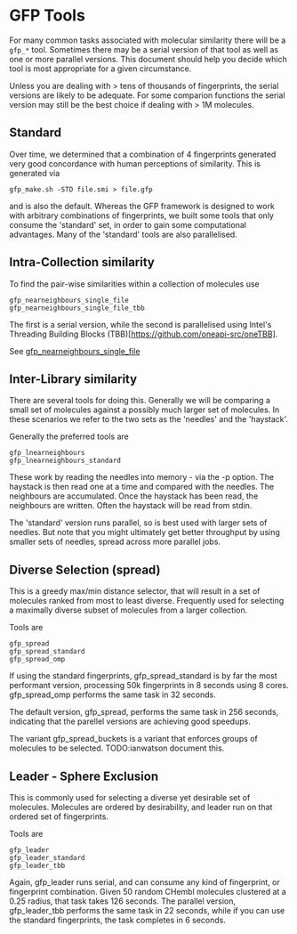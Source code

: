 # GFP Tools

For many common tasks associated with molecular similarity there will be a
`gfp_*` tool. Sometimes there may be a serial version of that tool as well
as one or more parallel versions. This document should help you decide which
tool is most appropriate for a given circumstance.

Unless you are dealing with > tens of thousands of fingerprints, the serial
versions are likely to be adequate. For some comparion functions the
serial version may still be the best choice if dealing with > 1M molecules.

## Standard
Over time, we determined that a combination of 4 fingerprints generated
very good concordance with human perceptions of similarity. This is generated
via
```
gfp_make.sh -STD file.smi > file.gfp
```
and is also the default. Whereas the GFP framework is designed to work with
arbitrary combinations of fingerprints, we built some tools that only consume
the 'standard' set, in order to gain some computational advantages. Many of
the 'standard' tools are also parallelised.

## Intra-Collection similarity
To find the pair-wise similarities within a collection of molecules use
```
gfp_nearneighbours_single_file
gfp_nearneighbours_single_file_tbb
```
The first is a serial version, while the second is parallelised
using Intel's Threading Building Blocks (TBB)[https://github.com/oneapi-src/oneTBB].

See [gfp_nearneighbours_single_file](gfp_nearneighbours_single_file.md)

## Inter-Library similarity
There are several tools for doing this. Generally we will be comparing a
small set of molecules against a possibly much larger set of molecules.
In these scenarios we refer to the two sets as the 'needles' and the 'haystack'.

Generally the preferred tools are
```
gfp_lnearneighbours
gfp_lnearneighbours_standard
```
These work by reading the needles into memory - via the -p option. The
haystack is then read one at a time and compared with the needles. The neighbours
are accumulated. Once the haystack has been read, the neighbours are written.
Often the haystack will be read from stdin.

The 'standard' version runs parallel, so is best used with larger sets of
needles. But note that you might ultimately get better throughput by using
smaller sets of needles, spread across more parallel jobs.

## Diverse Selection (spread)
This is a greedy max/min distance selector, that will result in a set of
molecules ranked from most to least diverse. Frequently used for selecting a
maximally diverse subset of molecules from a larger collection.

Tools are
```
gfp_spread
gfp_spread_standard
gfp_spread_omp
```
If using the standard fingerprints, gfp_spread_standard is by far the most
performant version, processing 50k fingerprints in 8 seconds using 8 cores.
gfp_spread_omp performs the same task in 32 seconds.

The default version, gfp_spread, performs the same task in 256 seconds,
indicating that the parellel versions are achieving good speedups.

The variant gfp_spread_buckets is a variant that enforces groups of
molecules to be selected. TODO:ianwatson document this.

## Leader - Sphere Exclusion
This is commonly used for selecting a diverse yet desirable set of
molecules. Molecules are ordered by desirability, and leader run on
that ordered set of fingerprints.

Tools are
```
gfp_leader
gfp_leader_standard
gfp_leader_tbb
```
Again, gfp_leader runs serial, and can consume any kind of fingerprint, or
fingerprint combination. Given 50 random CHembl molecules clustered at a
0.25 radius, that task takes 126 seconds. The parallel version, gfp_leader_tbb
performs the same task in 22 seconds, while if you can use the standard fingerprints,
the task completes in 6 seconds.


